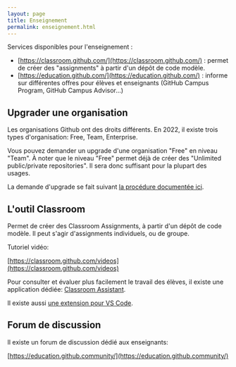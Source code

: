 ```yaml
---
layout: page
title: Enseignement
permalink: enseignement.html
---
```


Services disponibles pour l'enseignement :

- [https://classroom.github.com/](https://classroom.github.com/) : permet de créer des "assignments" à partir d'un dépôt de code modèle.
- [https://education.github.com/](https://education.github.com/) : informe sur différentes offres pour élèves et enseignants (GitHub Campus Program, GitHub Campus Advisor...)

## Upgrader une organisation

Les organisations Github ont des droits différents. En 2022, il existe trois types d'organisation: Free, Team, Enterprise.

Vous pouvez demander un upgrade d'une organisation "Free" en niveau "Team". À noter que le niveau "Free" permet déjà de créer des "Unlimited public/private repositories". Il sera donc suffisant pour la plupart des usages.

La demande d'upgrade se fait suivant [la procédure documentée ici](https://docs.github.com/en/education/explore-the-benefits-of-teaching-and-learning-with-github-education/use-github-in-your-classroom-and-research/apply-for-an-educator-or-researcher-discount).

## L'outil Classroom

Permet de créer des Classroom Assignments, à partir d'un dépôt de code modèle. Il peut s'agir d'assignments individuels, ou de groupe.

Tutoriel vidéo:

[https://classroom.github.com/videos](https://classroom.github.com/videos)

Pour consulter et évaluer plus facilement le travail des élèves, il existe une application dédiée: [Classroom Assistant](https://classroom.github.com/assistant).

Il existe aussi [une extension pour VS Code](https://marketplace.visualstudio.com/items?itemName=GitHub.classroom&ssr=false#overview).

## Forum de discussion

Il existe un forum de discussion dédié aux enseignants: 

[https://education.github.community/](https://education.github.community/)

